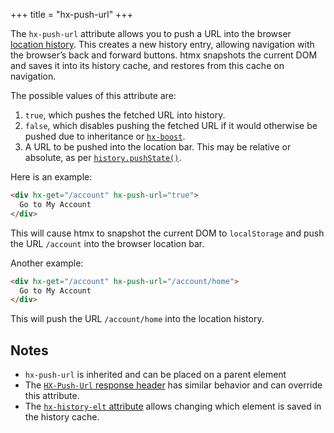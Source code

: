 +++
title = "hx-push-url"
+++

The `hx-push-url` attribute allows you to push a URL into the browser [location history](https://developer.mozilla.org/en-US/docs/Web/API/History_API).
This creates a new history entry, allowing navigation with the browser’s back and forward buttons.
htmx snapshots the current DOM and saves it into its history cache, and restores from this cache on navigation.

The possible values of this attribute are:

1. `true`, which pushes the fetched URL into history.
2. `false`, which disables pushing the fetched URL if it would otherwise be pushed due to inheritance or [`hx-boost`](/attributes/hx-boost).
3. A URL to be pushed into the location bar.
   This may be relative or absolute, as per [`history.pushState()`](https://developer.mozilla.org/en-US/docs/Web/API/History/pushState).

Here is an example:

```html
<div hx-get="/account" hx-push-url="true">
  Go to My Account
</div>
```

This will cause htmx to snapshot the current DOM to `localStorage` and push the URL `/account` into the browser location bar.

Another example:

```html
<div hx-get="/account" hx-push-url="/account/home">
  Go to My Account
</div>
```

This will push the URL `/account/home` into the location history.

## Notes

* `hx-push-url` is inherited and can be placed on a parent element
* The [`HX-Push-Url` response header](@/headers/hx-push-url.md) has similar behavior and can override this attribute.
* The [`hx-history-elt` attribute](@/attributes/hx-history-elt.md) allows changing which element is saved in the history cache.

